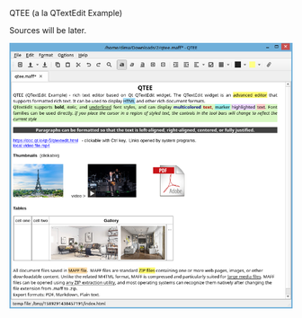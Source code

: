 QTEE  (a la QTextEdit Example)

Sources will be later.

![QTEE](https://raw.githubusercontent.com/md2222/qtee/master/qtee-screenshot-01.png)

